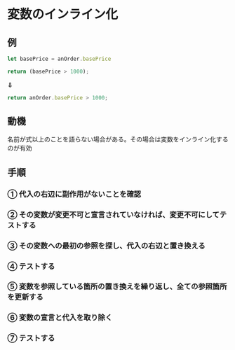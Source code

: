 # 変数のインライン化

## 例

```typeScript
let basePrice = anOrder.basePrice

return (basePrice > 1000);
```

**⇩**

```typeScript
return anOrder.basePrice > 1000;
```

## 動機

名前が式以上のことを語らない場合がある。その場合は変数をインライン化するのが有効

## 手順

### ① 代入の右辺に副作用がないことを確認

### ② その変数が変更不可と宣言されていなければ、変更不可にしてテストする

### ③ その変数への最初の参照を探し、代入の右辺と置き換える

### ④ テストする

### ⑤ 変数を参照している箇所の置き換えを繰り返し、全ての参照箇所を更新する

### ⑥ 変数の宣言と代入を取り除く

### ⑦ テストする
